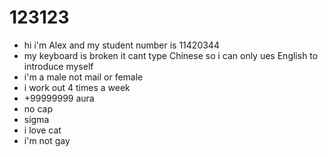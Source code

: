 # 123123
+ hi i'm Alex and my student number is 11420344
+ my keyboard is broken it cant type Chinese so i can only ues English to introduce myself
+ i'm a male not mail or female
+ i work out 4 times a week
+ +99999999 aura
+ no cap
+ sigma
+ i love cat
+ i'm not gay
